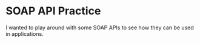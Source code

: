 # SOAP API Practice

I wanted to play around with some SOAP APIs to see how they can be used in applications.